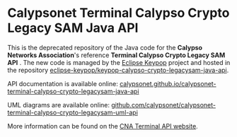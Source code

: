 # Calypsonet Terminal Calypso Crypto Legacy SAM Java API

This is the deprecated repository of the Java code for the **Calypso Networks Association**'s reference **Terminal Calypso Crypto Legacy SAM API** .
The new code is managed by the [Eclipse Keypop](https://keypop.org/) project and hosted in the repository [eclipse-keypop/keypop-calypso-crypto-legacysam-java-api](https://github.com/eclipse-keypop/keypop-calypso-crypto-legacysam-java-api/).

API documentation is available online: [calypsonet.github.io/calypsonet-terminal-calypso-crypto-legacysam-java-api](https://calypsonet.github.io/calypsonet-terminal-calypso-crypto-legacysam-java-api)

UML diagrams are available online: [github.com/calypsonet/calypsonet-terminal-calypso-crypto-legacysam-uml-api](https://github.com/calypsonet/calypsonet-terminal-calypso-crypto-legacysam-uml-api)

More information can be found on the [CNA Terminal API website](https://terminal-api.calypsonet.org/).

